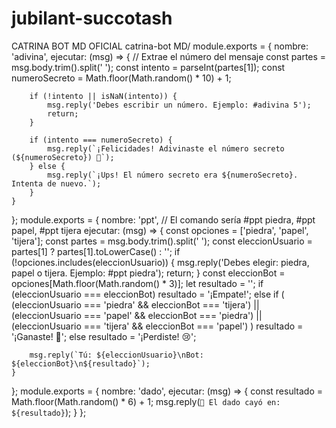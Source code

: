 # jubilant-succotash
CATRINA BOT MD OFICIAL 
catrina-bot MD/ 
module.exports = {
    nombre: 'adivina',
    ejecutar: (msg) => {
        // Extrae el número del mensaje
        const partes = msg.body.trim().split(' ');
        const intento = parseInt(partes[1]);
        const numeroSecreto = Math.floor(Math.random() * 10) + 1;

        if (!intento || isNaN(intento)) {
            msg.reply('Debes escribir un número. Ejemplo: #adivina 5');
            return;
        }

        if (intento === numeroSecreto) {
            msg.reply(`¡Felicidades! Adivinaste el número secreto (${numeroSecreto}) 🎉`);
        } else {
            msg.reply(`¡Ups! El número secreto era ${numeroSecreto}. Intenta de nuevo.`);
        }
    }
};
module.exports = {
    nombre: 'ppt', // El comando sería #ppt piedra, #ppt papel, #ppt tijera
    ejecutar: (msg) => {
        const opciones = ['piedra', 'papel', 'tijera'];
        const partes = msg.body.trim().split(' ');
        const eleccionUsuario = partes[1] ? partes[1].toLowerCase() : '';
        if (!opciones.includes(eleccionUsuario)) {
            msg.reply('Debes elegir: piedra, papel o tijera. Ejemplo: #ppt piedra');
            return;
        }
        const eleccionBot = opciones[Math.floor(Math.random() * 3)];
        let resultado = '';
        if (eleccionUsuario === eleccionBot) resultado = '¡Empate!';
        else if (
            (eleccionUsuario === 'piedra' && eleccionBot === 'tijera') ||
            (eleccionUsuario === 'papel' && eleccionBot === 'piedra') ||
            (eleccionUsuario === 'tijera' && eleccionBot === 'papel')
        ) resultado = '¡Ganaste! 🎉';
        else resultado = '¡Perdiste! 😢';

        msg.reply(`Tú: ${eleccionUsuario}\nBot: ${eleccionBot}\n${resultado}`);
    }
};
module.exports = {
    nombre: 'dado',
    ejecutar: (msg) => {
        const resultado = Math.floor(Math.random() * 6) + 1;
        msg.reply(`🎲 El dado cayó en: ${resultado}`);
    }
};